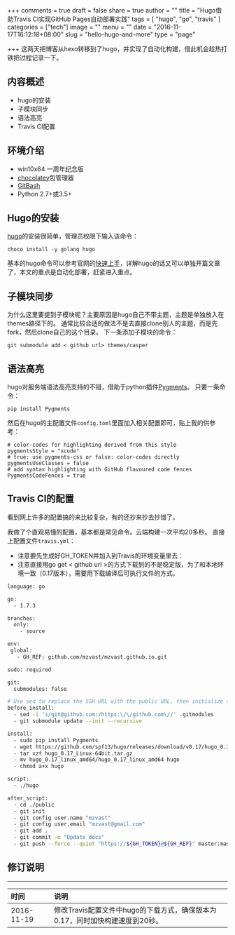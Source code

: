 +++
comments = true
draft = false
share = true
author = ""
title = "Hugo借助Travis CI实现GitHub Pages自动部署实践"
tags = [
  "hugo",
  "go",
  "travis"
]
categories = ["tech"]
image = ""
menu = ""
date = "2016-11-17T16:12:18+08:00"
slug = "hello-hugo-and-more"
type = "page"

+++
这两天把博客从hexo转移到了hugo，并实现了自动化构建，借此机会趁热打铁把过程记录一下。<!--more-->
## 内容概述
- hugo的安装
- 子模块同步
- 语法高亮
- Travis CI配置

## 环境介绍
- win10x64 一周年纪念版
- [chocolatey](https://chocolatey.org)包管理器
- [GitBash](https://git-scm.com/downloads)
- Python 2.7+或3.5+

## Hugo的安装
[hugo](https://gohugo.io/)的安装很简单，管理员权限下输入该命令：
```
choco install -y golang hugo
```
基本的hugo命令可以参考官网的[快速上手](https://gohugo.io/overview/quickstart/)，详解hugo的话又可以单独开篇文章了，本文的重点是自动化部署，赶紧进入重点。

## 子模块同步
为什么这里要提到子模块呢？主要原因是hugo自己不带主题，主题是单独放入在themes路径下的。
通常比较合适的做法不是去直接clone别人的主题，而是先fork，然后clone自己的这个目录。
下一条添加子模块的命令：
```
git submodule add < github url> themes/casper
```
## 语法高亮
hugo对服务端语法高亮支持的不错，借助于python插件[Pygments](http://pygments.org/)。
只要一条命令：
```
pip install Pygments
```
然后在hugo的主配置文件`config.toml`里面加入相关配置即可，贴上我的供参考：

```
# color-codes for highlighting derived from this style
pygmentsStyle = "xcode"
# true: use pygments-css or false: color-codes directly
pygmentsUseClasses = false
# add syntax highlighting with GitHub flavoured code fences 
PygmentsCodeFences = true
```


## Travis CI的配置
看到网上许多的配置搞的来比较复杂，有的还抄来抄去抄错了。

我做了个直观易懂的配置，基本都是常见命令。云端构建一次平均20多秒。
直接上配置文件`travis.yml`：

- 注意要先生成好GH_TOKEN并加入到Travis的环境变量里去：
- 注意直接用go get < github url >的方式下载到的不是稳定版，为了和本地环境一致（0.17版本），需要用下载编译后可执行文件的方式。

``` bash
language: go

go:
  - 1.7.3

branches:
  only:
    - source

env:
 global:
   - GH_REF: github.com/mzvast/mzvast.github.io.git

sudo: required

git:
  submodules: false

# Use sed to replace the SSH URL with the public URL, then initialize submodules
before_install:
  - sed -i 's/git@github.com:/https:\/\/github.com\//' .gitmodules
  - git submodule update --init --recursive

install:
  - sudo pip install Pygments
  - wget https://github.com/spf13/hugo/releases/download/v0.17/hugo_0.17_Linux-64bit.tar.gz
  - tar xzf hugo_0.17_Linux-64bit.tar.gz
  - mv hugo_0.17_linux_amd64/hugo_0.17_linux_amd64 hugo
  - chmod a+x hugo

script:
  - ./hugo

after_script:
  - cd ./public
  - git init
  - git config user.name "mzvast"
  - git config user.email "mzvast@gmail.com"
  - git add .
  - git commit -m "Update docs"
  - git push --force --quiet "https://${GH_TOKEN}@${GH_REF}" master:master
```
## 修订说明
----------
时间 | 说明  
:----|:--------
2016-11-19|修改Travis配置文件中hugo的下载方式，确保版本为0.17，同时加快构建速度到20秒。